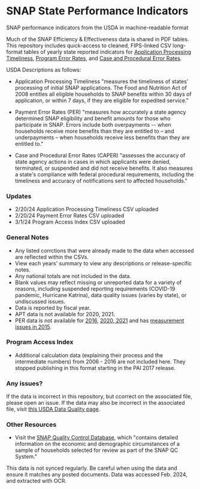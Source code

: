 # SNAP State Performance Indicators
SNAP performance indicators from the USDA in machine-readable format

Much of the SNAP Efficiency & Effectiveness data is shared in PDF tables. This repository includes quick-access to cleaned, FIPS-linked CSV long-format tables of yearly state reported indicators for [Application Processing Timeliness](https://www.fns.usda.gov/snap/qc/timeliness), [Program Error Rates](https://www.fns.usda.gov/snap/qc/per), and [Case and Procedural Error Rates](https://www.fns.usda.gov/snap/qc/caper).

USDA Descriptions as follows:

- Application Processing Timeliness "measures the timeliness of states’ processing of initial SNAP applications. The Food and Nutrition Act of 2008 entitles all eligible households to SNAP benefits within 30 days of application, or within 7 days, if they are eligible for expedited service."

- Payment Error Rates (PER) "measures how accurately a state agency determined SNAP eligibility and benefit amounts for those who participate in SNAP. Errors include both overpayments -- when households receive more benefits than they are entitled to – and underpayments – when households receive less benefits than they are entitled to."
  
- Case and Procedural Error Rates (CAPER) "assesses the accuracy of state agency actions in cases in which applicants were denied, terminated, or suspended and did not receive benefits. It also measures a state's compliance with federal procedural requirements, including the timeliness and accuracy of notifications sent to affected households."

### Updates

- 2/20/24 Application Processing Timeliness CSV uploaded
- 2/20/24 Payment Error Rates CSV uploaded
- 3/1/24 Program Access Index CSV uploaded

### General Notes

- Any listed corrctions that were already made to the data when accessed are reflected within the CSVs.
- View each years' summary to view any descriptions or release-specific notes.
- Any national totals are not included in the data.
- Blank values may reflect missing or unreported data for a variety of reasons, including suspended reporting requirements (COVID-19 pandemic, Hurricane Katrina), data quality issues (varies by state), or undiscussed issues. 
- Data is reported by fiscal year.
- APT data is not available for 2020, 2021.
- PER data is not available for [2016](https://www.fns.usda.gov/snap/qc/fy16-payment-error-rate), [2020, 2021](https://www.fns.usda.gov/snap/qc-error-rate-announcements-fy-2020-2021) and has [measurement issues in 2015](https://www.fns.usda.gov/snap/fy-2015-measurement-issues).

### Program Access Index
- Additional calculation data (explaining their process and the intermediate numbers) from 2006 - 2016 are not included here. They stopped publishing in this format starting in the PAI 2017 release.

### Any issues?

If the data is incorrect in this repository, but ccorrect on the associated file, please open an issue. If the data may also be incorrect in the associated file, visit [this USDA Data Quality page](https://www.fns.usda.gov/information-quality).

### Other Resources

- Visit the [SNAP Quality Control Database](https://snapqcdata.net/datafiles), which "contains detailed information on the economic and demographic circumstances of a sample of households selected for review as part of the SNAP QC System."

This data is not synced regularly. Be careful when using the data and ensure it matches any posted documents. Data was accessed Feb. 2024, and extracted with OCR.
